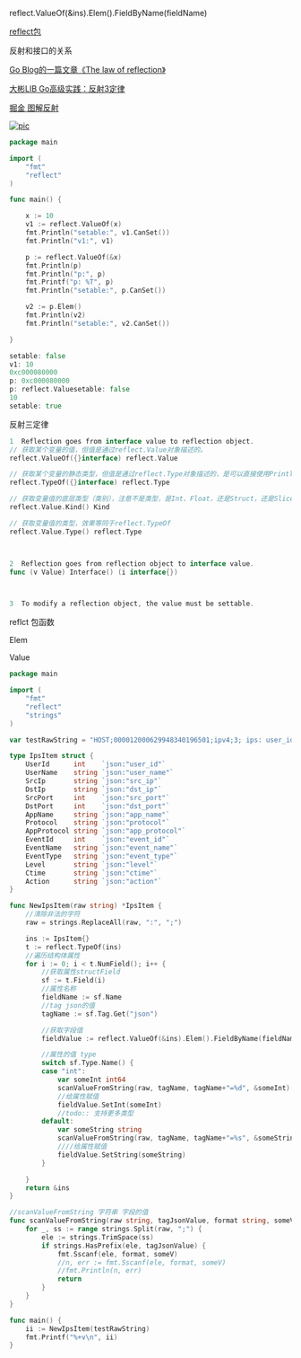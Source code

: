 reflect.ValueOf(&ins).Elem().FieldByName(fieldName)

[reflect包](https://www.cnblogs.com/golove/p/5909541.html)

反射和接口的关系

[Go Blog的一篇文章《The law of reflection》](https://blog.golang.org/laws-of-reflection)

[大彬LIB  Go高级实践：反射3定律](http://lessisbetter.site/2019/02/24/go-law-of-reflect/)

[掘金 图解反射](https://juejin.im/post/5d27f572e51d4550bf1ae900)

[![pic](https://user-gold-cdn.xitu.io/2019/7/12/16be416ecd20d1ef?imageView2/0/w/1280/h/960/format/webp/ignore-error/1)](https://user-gold-cdn.xitu.io/2019/7/12/16be416ecd20d1ef?imageView2/0/w/1280/h/960/format/webp/ignore-error/1)

```go
package main

import (
	"fmt"
	"reflect"
)

func main() {

	x := 10
	v1 := reflect.ValueOf(x)
	fmt.Println("setable:", v1.CanSet())
	fmt.Println("v1:", v1)

	p := reflect.ValueOf(&x)
	fmt.Println(p)
	fmt.Println("p:", p)
	fmt.Printf("p: %T", p)
	fmt.Println("setable:", p.CanSet())

	v2 := p.Elem()
	fmt.Println(v2)
	fmt.Println("setable:", v2.CanSet())

}

setable: false
v1: 10
0xc000080000
p: 0xc000080000
p: reflect.Valuesetable: false
10
setable: true


```
反射三定律
```go
1  Reflection goes from interface value to reflection object.
// 获取某个变量的值，但值是通过reflect.Value对象描述的。
reflect.ValueOf({}interface) reflect.Value

// 获取某个变量的静态类型，但值是通过reflect.Type对象描述的，是可以直接使用Println打印的
reflect.TypeOf({}interface) reflect.Type

// 获取变量值的底层类型（类别），注意不是类型，是Int、Float，还是Struct，还是Slice
reflect.Value.Kind() Kind

// 获取变量值的类型，效果等同于reflect.TypeOf
reflect.Value.Type() reflect.Type



2  Reflection goes from reflection object to interface value.
func (v Value) Interface() (i interface{})



3  To modify a reflection object, the value must be settable.

```

reflct 包函数 

Elem

Value


```go
package main

import (
	"fmt"
	"reflect"
	"strings"
)

var testRawString = "HOST;000012000629948340196501;ipv4;3; ips: user_id=2;user_name=172.21.1.102;policy_id=1;src_mac=52:54:00:62:7f:4a;dst_mac=58:69:6c:7b:fa:e7;src_ip=172.21.1.102;dst_ip=172.22.2.3;src_port=48612;dst_port=80;app_name=网页浏览(HTTP);protocol=TCP;app_protocol=HTTP;event_id=1311495;event_name=HTTP_Nikto_WEB漏洞扫描;event_type=安全扫描;level=warning;ctime=2019-12-26 11:17:17;action=pass"

type IpsItem struct {
	UserId      int    `json:"user_id"`
	UserName    string `json:"user_name"`
	SrcIp       string `json:"src_ip"`
	DstIp       string `json:"dst_ip"`
	SrcPort     int    `json:"src_port"`
	DstPort     int    `json:"dst_port"`
	AppName     string `json:"app_name"`
	Protocol    string `json:"protocol"`
	AppProtocol string `json:"app_protocol"`
	EventId     int    `json:"event_id"`
	EventName   string `json:"event_name"`
	EventType   string `json:"event_type"`
	Level       string `json:"level"`
	Ctime       string `json:"ctime"`
	Action      string `json:"action"`
}

func NewIpsItem(raw string) *IpsItem {
	//清除非法的字符
	raw = strings.ReplaceAll(raw, ":", ";")

	ins := IpsItem{}
	t := reflect.TypeOf(ins)
	//遍历结构体属性
	for i := 0; i < t.NumField(); i++ {
		//获取属性structField
		sf := t.Field(i)
		//属性名称
		fieldName := sf.Name
		//tag json的值
		tagName := sf.Tag.Get("json")

		//获取字段值
		fieldValue := reflect.ValueOf(&ins).Elem().FieldByName(fieldName)

		//属性的值 type
		switch sf.Type.Name() {
		case "int":
			var someInt int64
			scanValueFromString(raw, tagName, tagName+"=%d", &someInt)
			//给属性赋值
			fieldValue.SetInt(someInt)
			//todo:: 支持更多类型
		default:
			var someString string
			scanValueFromString(raw, tagName, tagName+"=%s", &someString)
			////给属性赋值
			fieldValue.SetString(someString)
		}

	}
	return &ins
}

//scanValueFromString 字符串 字段的值
func scanValueFromString(raw string, tagJsonValue, format string, someV interface{}) {
	for _, ss := range strings.Split(raw, ";") {
		ele := strings.TrimSpace(ss)
		if strings.HasPrefix(ele, tagJsonValue) {
			fmt.Sscanf(ele, format, someV)
			//n, err := fmt.Sscanf(ele, format, someV)
			//fmt.Println(n, err)
			return
		}
	}
}

func main() {
	ii := NewIpsItem(testRawString)
	fmt.Printf("%+v\n", ii)
}

```
